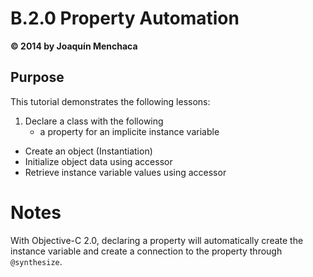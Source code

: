# B.2.0 Property Automation
**© 2014 by Joaquín Menchaca**

## Purpose

This tutorial demonstrates the following lessons:

1. Declare a class with the following
   * a property for an implicite instance variable
* Create an object (Instantiation)
* Initialize object data using accessor
* Retrieve instance variable values using accessor

# Notes

With Objective-C 2.0, declaring a property will automatically create the instance variable and create a connection to the property through `@synthesize`.
